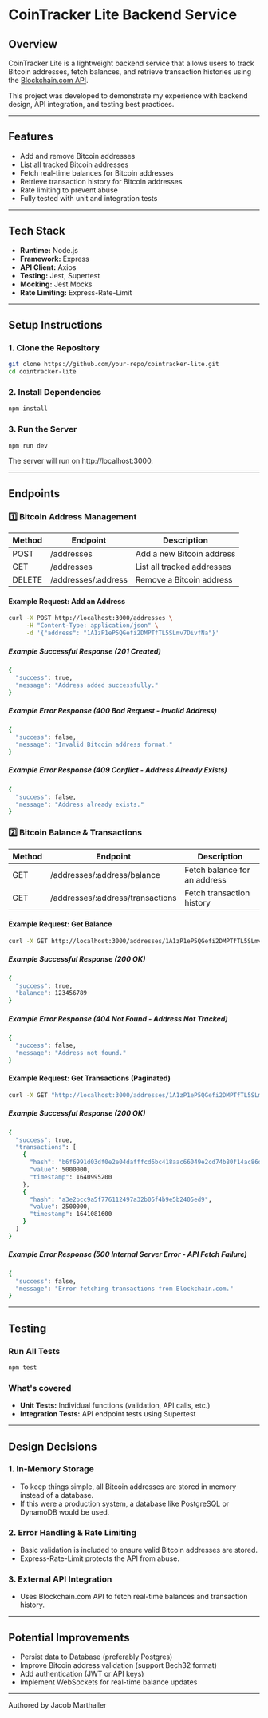 # CoinTracker Lite Backend Service

## Overview
CoinTracker Lite is a lightweight backend service that allows users to track Bitcoin addresses, fetch balances, and retrieve transaction histories using the [Blockchain.com API](https://www.blockchain.com/api/blockchain_api).

This project was developed to demonstrate my experience with backend design, API integration, and testing best practices.

---

## Features
- Add and remove Bitcoin addresses  
- List all tracked Bitcoin addresses  
- Fetch real-time balances for Bitcoin addresses  
- Retrieve transaction history for Bitcoin addresses  
- Rate limiting to prevent abuse  
- Fully tested with unit and integration tests 

---

## Tech Stack
- **Runtime:** Node.js  
- **Framework:** Express  
- **API Client:** Axios  
- **Testing:** Jest, Supertest  
- **Mocking:** Jest Mocks  
- **Rate Limiting:** Express-Rate-Limit  

---

## Setup Instructions
### **1. Clone the Repository**
```sh
git clone https://github.com/your-repo/cointracker-lite.git
cd cointracker-lite
```

### **2. Install Dependencies**
```sh
npm install
```

### **3. Run the Server**
```sh
npm run dev
```
The server will run on http://localhost:3000.

---

## Endpoints

### 1️⃣ Bitcoin Address Management

| Method | Endpoint           | Description                |
|--------|--------------------|----------------------------|
| POST   | /addresses         | Add a new Bitcoin address  |
| GET    | /addresses         | List all tracked addresses |
| DELETE | /addresses/:address| Remove a Bitcoin address   |

#### Example Request: Add an Address

```sh
curl -X POST http://localhost:3000/addresses \
     -H "Content-Type: application/json" \
     -d '{"address": "1A1zP1eP5QGefi2DMPTfTL5SLmv7DivfNa"}'
```

##### Example Successful Response (201 Created)
```sh
{
  "success": true,
  "message": "Address added successfully."
}
```
##### Example Error Response (400 Bad Request - Invalid Address)
```sh
{
  "success": false,
  "message": "Invalid Bitcoin address format."
}
```
##### Example Error Response (409 Conflict - Address Already Exists)
```sh
{
  "success": false,
  "message": "Address already exists."
}
```

### 2️⃣ Bitcoin Balance & Transactions

| Method | Endpoint                           | Description                    |
|--------|------------------------------------|--------------------------------|
| GET    | /addresses/:address/balance        | Fetch balance for an address   |
| GET    | /addresses/:address/transactions   | Fetch transaction history      |

#### Example Request: Get Balance

```sh
curl -X GET http://localhost:3000/addresses/1A1zP1eP5QGefi2DMPTfTL5SLmv7DivfNa/balance
```
##### Example Successful Response (200 OK)
```sh
{
  "success": true,
  "balance": 123456789
}
```
##### Example Error Response (404 Not Found - Address Not Tracked)
```sh
{
  "success": false,
  "message": "Address not found."
}
```

#### Example Request: Get Transactions (Paginated)
```sh
curl -X GET "http://localhost:3000/addresses/1A1zP1eP5QGefi2DMPTfTL5SLmv7DivfNa/transactions"
```
##### Example Successful Response (200 OK)
```sh
{
  "success": true,
  "transactions": [
    {
      "hash": "b6f6991d03df0e2e04dafffcd6bc418aac66049e2cd74b80f14ac86db1e3f0da",
      "value": 5000000,
      "timestamp": 1640995200
    },
    {
      "hash": "a3e2bcc9a5f776112497a32b05f4b9e5b2405ed9",
      "value": 2500000,
      "timestamp": 1641081600
    }
  ]
}
```
##### Example Error Response (500 Internal Server Error - API Fetch Failure)
```sh
{
  "success": false,
  "message": "Error fetching transactions from Blockchain.com."
}
```

---

## Testing
### Run All Tests
```sh
npm test
```
### What's covered
- **Unit Tests:** Individual functions (validation, API calls, etc.)
- **Integration Tests:** API endpoint tests using Supertest

---

## Design Decisions
### **1. In-Memory Storage**
- To keep things simple, all Bitcoin addresses are stored in memory instead of a database.
- If this were a production system, a database like PostgreSQL or DynamoDB would be used.

### **2. Error Handling & Rate Limiting**
- Basic validation is included to ensure valid Bitcoin addresses are stored.
- Express-Rate-Limit protects the API from abuse.

### **3. External API Integration**
- Uses Blockchain.com API to fetch real-time balances and transaction history.

---

## Potential Improvements
- Persist data to Database (preferably Postgres)
- Improve Bitcoin address validation (support Bech32 format)
- Add authentication (JWT or API keys)
- Implement WebSockets for real-time balance updates

---

Authored by Jacob Marthaller
